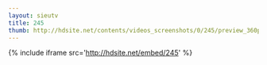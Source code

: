 ```yaml
---
layout: sieutv
title: 245
thumb: http://hdsite.net/contents/videos_screenshots/0/245/preview_360p.mp4.jpg
---
```

{% include iframe src='http://hdsite.net/embed/245' %}
 
